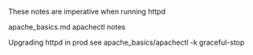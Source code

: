 These notes are imperative when running httpd

apache_basics.md
    apachectl notes

Upgrading httpd in prod
  see apache_basics/apachectl -k graceful-stop
    
